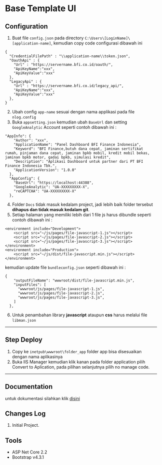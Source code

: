 # Base Template UI
## Configuration

1. Buat file `config.json` pada directory `C:\Users\[LoginName]\[application-name]`, kemudian copy code configurasi dibawah ini 
```
{
  "CredentialFilePath" : "\\application-name\\token.json",
  "OauthApi" : {
    "Url" : "https://servername.bfi.co.id/oauth/",
    "ApiKeyName":"xxx",
    "ApiKeyValue":"xxx"
  },
  "LegacyApi" : {
    "Url" : "https://servername.bfi.co.id/legacy_api/",
    "ApiKeyName":"xxx",
    "ApiKeyValue":"xxx"
  },
}
```
2. Ubah config `app-name` sesuai dengan nama applikasi pada file `nlog.config`
3. Buka `appsetting.json` kemudian ubah `BaseUrl` dan setting `GoogleAnalytic` Account seperti contoh dibawah ini :

``` 
"AppInfo": {
    "Author": "xxx",
    "ApplicationName": "Panel Dashboard BFI Finance Indonesia",
    "Keyword": "BFI Finance,butuh dana cepat, jaminan sertifikat rumah, pinjaman dana cepat, jaminan bpkb mobil, kredit mobil bekas, jaminan bpkb motor, gadai bpkb, simulasi kredit",
    "Description": "Aplikasi Dashboard untuk partner dari PT BFI Finance Indonesia Tbk.",
    "ApplicationVersion": "1.0.0"
  },
  "AppConfig": {
    "BaseUrl": "https://localhost:44388",
    "GoogleAnalytic": "UA-XXXXXXXXX-X",
    "reCAPTCHA": "UA-XXXXXXXXX-X"
  },
```
4. Folder `Docs` tidak masuk kedalam project, jadi lebih baik folder tersebut **dihapus dan tidak masuk kedalam git**.
5. Setiap halaman yang memiliki lebih dari 1 file js harus dibundle seperti contoh dibawah ini :

```
<environment include="Development">
    <script src="~/js/pages/file-javascript-1.js"></script>
    <script src="~/js/pages/file-javascript-2.js"></script>
    <script src="~/js/pages/file-javascript-3.js"></script>
</environment>
<environment include="Production">
    <script src="~/js/dist/file-javascript.min.js"></script>
</environment>
```

kemudian update file `bundleconfig.json` seperti dibawah ini :

```
{
    "outputFileName": "wwwroot/dist/file-javascript.min.js",
    "inputFiles": [
      "wwwroot/js/pages/file-javascript-1.js",
      "wwwroot/js/pages/file-javascript-2.js",
      "wwwroot/js/pages/file-javascript-3.js",
    ]
  },
```
6. Untuk penambahan library **javascript** ataupun **css** harus melalui file `libman.json`
---
## Step Deploy
1. Copy ke `inetpub\wwwroot\folder_app` folder app bisa disesuaikan dengan nama aplikasinya
2. Buka IIS Manager kemudian klik kanan pada folder application pilih Convert to Aplication, pada pilihan selanjutnya pilih no manage code.
---
## Documentation

untuk dokumentasi silahkan klik [disini](http://rnd2.bfi.co.id/bfi-theme)


## Changes Log
1. Initial Project.

## Tools

* ASP Net Core 2.2
* Bootstrap v4.3.1


